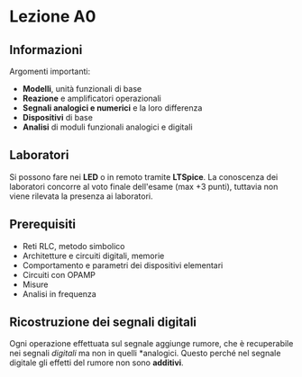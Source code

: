 # Lezione A0
## Informazioni

Argomenti importanti:

- **Modelli**, unità funzionali di base
- **Reazione** e amplificatori operazionali
- **Segnali analogici e numerici** e la loro differenza
- **Dispositivi** di base
- **Analisi** di moduli funzionali analogici e digitali

## Laboratori

Si possono fare nei **LED** o in remoto tramite **LTSpice**. La conoscenza dei laboratori concorre al voto finale dell'esame (max +3 punti), tuttavia non viene rilevata la presenza ai laboratori.

## Prerequisiti

- Reti RLC, metodo simbolico
- Architetture e circuiti digitali, memorie
- Comportamento e parametri dei dispositivi elementari
- Circuiti con OPAMP
- Misure
- Analisi in frequenza

## Ricostruzione dei segnali digitali

Ogni operazione effettuata sul segnale aggiunge rumore, che è recuperabile nei segnali *digitali* ma non in quelli *analogici. Questo perché nel segnale digitale gli effetti del rumore non sono **additivi**.